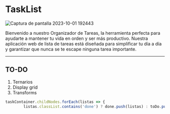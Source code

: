 # TaskList

![Captura de pantalla 2023-10-01 192443](https://github.com/PIMIENTA-S/TaskList/assets/80433456/fb1b79d2-2473-4b3b-a10c-4dc9f52e817d)

Bienvenido a nuestro Organizador de Tareas, la herramienta perfecta para ayudarte a mantener tu vida en orden y ser más productivo. Nuestra aplicación web de lista de tareas está diseñada para simplificar tu día a día y garantizar que nunca se te escape ninguna tarea importante.

---

## TO-DO

1. Ternarios
2. Display grid
3. Transforms

```javaScript
taskContainer.childNodes.forEach(listas => {
        listas.classList.contains('done') ? done.push(listas) : toDo.push(listas);
```